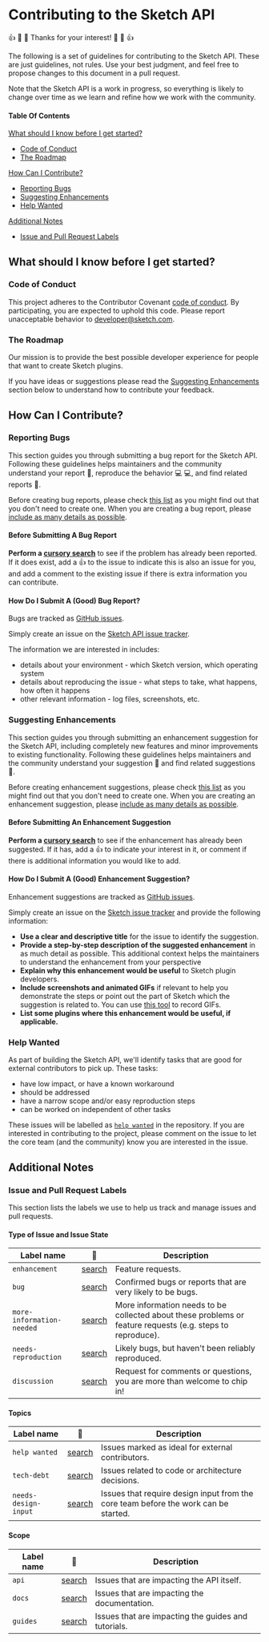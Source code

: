 # Contributing to the Sketch API

:+1: :tada: :sparkling_heart: Thanks for your interest! :sparkling_heart: :tada: :+1:

The following is a set of guidelines for contributing to the Sketch API. These are just guidelines, not rules. Use your best judgment, and feel free to propose changes to this document in a pull request.

Note that the Sketch API is a work in progress, so everything is likely to change over time as we learn and refine how we work with the community.

#### Table Of Contents

[What should I know before I get started?](#what-should-i-know-before-i-get-started)

- [Code of Conduct](#code-of-conduct)
- [The Roadmap](#the-roadmap)

[How Can I Contribute?](#how-can-i-contribute)

- [Reporting Bugs](#reporting-bugs)
- [Suggesting Enhancements](#suggesting-enhancements)
- [Help Wanted](#help-wanted)

[Additional Notes](#additional-notes)

- [Issue and Pull Request Labels](#issue-and-pull-request-labels)

## What should I know before I get started?

### Code of Conduct

This project adheres to the Contributor Covenant [code of conduct](/CODE_OF_CONDUCT.md). By participating, you are expected to uphold this code. Please report unacceptable behavior to [developer@sketch.com](mailto:developer@sketch.com).

### The Roadmap

Our mission is to provide the best possible developer experience for people that want to create Sketch plugins.

If you have ideas or suggestions please read the [Suggesting Enhancements](#suggesting-enhancements) section below to understand how to contribute your feedback.

## How Can I Contribute?

### Reporting Bugs

This section guides you through submitting a bug report for the Sketch API. Following these guidelines helps maintainers and the community understand your report :pencil:, reproduce the behavior :computer: :computer:, and find related reports :mag_right:.

Before creating bug reports, please check [this list](#before-submitting-a-bug-report) as you might find out that you don't need to create one. When you are creating a bug report, please [include as many details as possible](#how-do-i-submit-a-good-bug-report).

#### Before Submitting A Bug Report

**Perform a [cursory search](https://github.com/BohemianCoding/SketchAPI/labels/bug)** to see if the problem has already been reported. If it does exist, add a :thumbsup: to the issue to indicate this is also an issue for you, and add a comment to the existing issue if there is extra information you can contribute.

#### How Do I Submit A (Good) Bug Report?

Bugs are tracked as [GitHub issues](https://guides.github.com/features/issues/).

Simply create an issue on the [Sketch API issue tracker](https://github.com/BohemianCoding/SketchAPI/issues).

The information we are interested in includes:

- details about your environment - which Sketch version, which operating system
- details about reproducing the issue - what steps to take, what happens, how often it happens
- other relevant information - log files, screenshots, etc.

### Suggesting Enhancements

This section guides you through submitting an enhancement suggestion for the Sketch API, including completely new features and minor improvements to existing functionality. Following these guidelines helps maintainers and the community understand your suggestion :pencil: and find related suggestions :mag_right:.

Before creating enhancement suggestions, please check [this list](#before-submitting-an-enhancement-suggestion) as you might find out that you don't need to create one. When you are creating an enhancement suggestion, please [include as many details as possible](#how-do-i-submit-a-good-enhancement-suggestion).

#### Before Submitting An Enhancement Suggestion

**Perform a [cursory search](https://github.com/BohemianCoding/SketchAPI/labels/enhancement)** to see if the enhancement has already been suggested. If it has, add a :thumbsup: to indicate your interest in it, or comment if there is additional information you would like to add.

#### How Do I Submit A (Good) Enhancement Suggestion?

Enhancement suggestions are tracked as [GitHub issues](https://guides.github.com/features/issues/).

Simply create an issue on the [Sketch issue tracker](https://github.com/BohemianCoding/SketchAPI/issues) and provide the following information:

- **Use a clear and descriptive title** for the issue to identify the suggestion.
- **Provide a step-by-step description of the suggested enhancement** in as much detail as possible. This additional context helps the maintainers to understand the enhancement from your perspective
- **Explain why this enhancement would be useful** to Sketch plugin developers.
- **Include screenshots and animated GIFs** if relevant to help you demonstrate the steps or point out the part of Sketch which the suggestion is related to. You can use [this tool](https://getkap.co) to record GIFs.
- **List some plugins where this enhancement would be useful, if applicable.**

### Help Wanted

As part of building the Sketch API, we'll identify tasks that are good for external contributors to pick up. These tasks:

- have low impact, or have a known workaround
- should be addressed
- have a narrow scope and/or easy reproduction steps
- can be worked on independent of other tasks

These issues will be labelled as [`help wanted`](https://github.com/BohemianCoding/SketchAPI/labels/help%20wanted) in the repository. If you are interested in contributing to the project, please comment on the issue to let the core team (and the community) know you are interested in the issue.

## Additional Notes

### Issue and Pull Request Labels

This section lists the labels we use to help us track and manage issues and pull requests.

#### Type of Issue and Issue State

| Label name                | :mag_right:                                                                          | Description                                                                                                |
| ------------------------- | ------------------------------------------------------------------------------------ | ---------------------------------------------------------------------------------------------------------- |
| `enhancement`             | [search](https://github.com/BohemianCoding/SketchAPI/labels/enhancement)             | Feature requests.                                                                                          |
| `bug`                     | [search](https://github.com/BohemianCoding/SketchAPI/labels/bug)                     | Confirmed bugs or reports that are very likely to be bugs.                                                 |
| `more-information-needed` | [search](https://github.com/BohemianCoding/SketchAPI/labels/more-information-needed) | More information needs to be collected about these problems or feature requests (e.g. steps to reproduce). |
| `needs-reproduction`      | [search](https://github.com/BohemianCoding/SketchAPI/labels/needs-reproduction)      | Likely bugs, but haven't been reliably reproduced.                                                         |
| `discussion`              | [search](https://github.com/BohemianCoding/SketchAPI/labels/discussion)              | Request for comments or questions, you are more than welcome to chip in!                                   |

#### Topics

| Label name           | :mag_right:                                                                     | Description                                                                         |
| -------------------- | ------------------------------------------------------------------------------- | ----------------------------------------------------------------------------------- |
| `help wanted`        | [search](https://github.com/BohemianCoding/SketchAPI/labels/help%20wanted)      | Issues marked as ideal for external contributors.                                   |
| `tech-debt`          | [search](https://github.com/BohemianCoding/SketchAPI/labels/tech-debt)          | Issues related to code or architecture decisions.                                   |
| `needs-design-input` | [search](https://github.com/BohemianCoding/SketchAPI/labels/needs-design-input) | Issues that require design input from the core team before the work can be started. |

#### Scope

| Label name | :mag_right:                                                         | Description                                         |
| ---------- | ------------------------------------------------------------------- | --------------------------------------------------- |
| `api`      | [search](https://github.com/BohemianCoding/SketchAPI/labels/api)    | Issues that are impacting the API itself.           |
| `docs`     | [search](https://github.com/BohemianCoding/SketchAPI/labels/docs)   | Issues that are impacting the documentation.        |
| `guides`   | [search](https://github.com/BohemianCoding/SketchAPI/labels/guides) | Issues that are impacting the guides and tutorials. |
